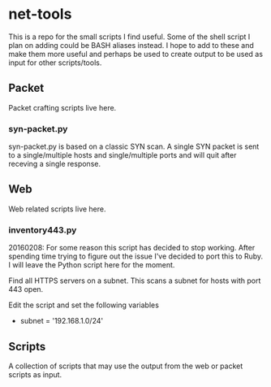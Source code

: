 net-tools
=========

This is a repo for the small scripts I find useful. Some of the shell script I plan on adding could
be BASH aliases instead. I hope to add to these and make them more useful and perhaps be used to
create output to be used as input for other scripts/tools.


## Packet ##

Packet crafting scripts live here.


### syn-packet.py ###

syn-packet.py is based on a classic SYN scan. A single SYN packet is sent
to a single/multiple hosts and single/multiple ports and will quit after
receving a single response.


## Web ##

Web related scripts live here.


### inventory443.py

20160208: For some reason this script has decided to stop working. After spending time
  trying to figure out the issue I've decided to port this to Ruby. I will leave the
  Python script here for the moment.

Find all HTTPS servers on a subnet. This scans a subnet for hosts with port 443 open.

Edit the script and set the following variables

  - subnet = '192.168.1.0/24'


## Scripts ##

A collection of scripts that may use the output from the web or packet scripts as input.

